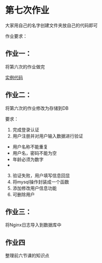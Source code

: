 # 第七次作业 
       
大家用自己的名字创建文件夹放自己的代码即可      
       
作业要求：

## 作业一：

将第六次的作业做完

[实例代码](https://github.com/51reboot/actual_07_homework/tree/master/06/kk)

## 作业二：

将第六次的作业修改为存储到DB

要求：

1. 完成登录认证
2. 用户注册并对用户输入数据进行验证
+ 用户名称不能重复
+ 用户名，密码不能为空
+ 年龄必须为数字
+ 
3. 验证失败，用户填写信息回显
4. 将mysql操作封装成一个函数
5. 添加修改用户信息功能
6. 可删除用户

## 作业三：

将Nginx日志导入到数据库中

## 作业四

整理前六节课的知识点
